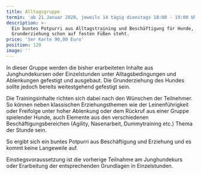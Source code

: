 ```yaml
---
title: Alltagsgruppe
termin: 'ab 21.Januar 2020, jeweils 14 tägig dienstags 18:00 - 19:00 Uhr'
description: >-
  Ein buntes Potpurri aus Alltagstraining und Beschäftigung für Hunde, deren
  Grunderziehung schon auf festen Füßen steht. 
price: '5er Karte 90,00 Euro'
position: 120
image: ''
---
```

In dieser Gruppe werden die bisher erarbeiteten Inhalte aus Junghundekursen oder Einzelstunden unter Alltagsbedingungen und Ablenkungen gefestigt und ausgebaut. Die Grunderziehung des Hundes sollte jedoch bereits weitestgehend gefestigt sein. 

Die Trainingsinhalte richten sich dabei nach den Wünschen der Teilnehmer. So können neben klassischen Erziehungsthemen wie der Leinenführigkeit oder Freifolge unter hoher Ablenkung oder dem Rückruf aus einer Gruppe spielender Hunde, auch Elemente aus den verschiedenen Beschäftigungsbereichen (Agility, Nasenarbeit, Dummytraining etc.) Thema der Stunde sein. 

So ergibt sich ein buntes Potpurri aus Beschäftigung und Erziehung und es kommt keine Langeweile auf. 

Einstiegsvoraussetzung ist die vorherige Teilnahme am Junghundekurs oder Erarbeitung der entsprechenden Grundlagen in Einzelstunden.
